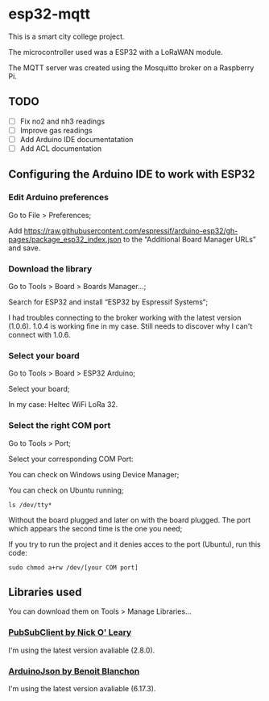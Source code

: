 # esp32-mqtt
This is a smart city college project.

The microcontroller used was a ESP32 with a LoRaWAN module.

The MQTT server was created using the Mosquitto broker on a Raspberry Pi.

## TODO
- [ ] Fix no2 and nh3 readings
- [ ] Improve gas readings
- [ ] Add Arduino IDE documentatation
- [ ] Add ACL documentation

## Configuring the Arduino IDE to work with ESP32
### Edit Arduino preferences
Go to File > Preferences;

Add https://raw.githubusercontent.com/espressif/arduino-esp32/gh-pages/package_esp32_index.json to the “Additional Board Manager URLs” and save.

### Download the library
Go to Tools > Board > Boards Manager…;

Search for ESP32 and install “ESP32 by Espressif Systems“;

I had troubles connecting to the broker working with the latest version (1.0.6). 1.0.4 is working fine in my case. Still needs to discover why I can't connect with 1.0.6.

### Select your board
Go to Tools > Board > ESP32 Arduino;

Select your board;

In my case: Heltec WiFi LoRa 32.

### Select the right COM port
Go to Tools > Port;

Select your corresponding COM Port:

You can check on Windows using Device Manager;

You can check on Ubuntu running;
```
ls /dev/tty*
```
Without the board plugged and later on with the board plugged. The port which appears the second time is the one you need;

If you try to run the project and it denies acces to the port (Ubuntu), run this code:
```
sudo chmod a+rw /dev/[your COM port]
```

## Libraries used
You can download them on Tools > Manage Libraries...

### [PubSubClient by Nick O' Leary](https://github.com/knolleary/pubsubclient)
I'm using the latest version avaliable (2.8.0).

### [ArduinoJson by Benoit Blanchon](https://github.com/bblanchon/ArduinoJson)
I'm using the latest version avaliable (6.17.3).
